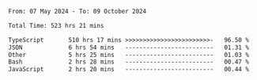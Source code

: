 
<!--START_SECTION:waka-->

```txt
From: 07 May 2024 - To: 09 October 2024

Total Time: 523 hrs 21 mins

TypeScript       510 hrs 17 mins >>>>>>>>>>>>>>>>>>>>>>>>-   96.50 %
JSON             6 hrs 54 mins   -------------------------   01.31 %
Other            5 hrs 25 mins   -------------------------   01.03 %
Bash             2 hrs 28 mins   -------------------------   00.47 %
JavaScript       2 hrs 20 mins   -------------------------   00.44 %
```

<!--END_SECTION:waka-->

<!--

### Hi there 👋
**Iam-cesar/Iam-cesar** is a ✨ _special_ ✨ repository because its `README.md` (this file) appears on your GitHub profile.

Here are some ideas to get you started:

- 🔭 I’m currently working on ...
- 🌱 I’m currently learning ...
- 👯 I’m looking to collaborate on ...
- 🤔 I’m looking for help with ...
- 💬 Ask me about ...
- 📫 How to reach me: ...
- 😄 Pronouns: ...
- ⚡ Fun fact: ...
-->
